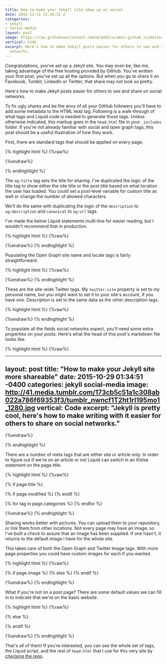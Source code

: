 ```yaml
---
title: How to make your Jekyll site show up on social
date: 2015-11-11 15:34:51 Z
categories:
- jekyll
- social-media
layout: post
image: https://raw.githubusercontent.com/AramZS/aramzs.github.io/master/_includes/tumblr_nwncf1T2ht1rl195mo1_1280.jpg
vertical: Code
excerpt: Here's how to make Jekyll posts easier for others to see and share on social
  networks.
---
```


Congratulations, you've set up a Jekyll site. You may even be, like me, taking advantage of the free hosting provided by GitHub. You've written your first post, you've set up all the options. But when you go to share it on Facebook, Tumblr, LinkedIn or Twitter, that share may not look so pretty.

Here's how to make Jekyll posts easier for others to see and share on social networks.

To fix ugly shares and be the envy of all your GitHub followers you'll have to add some metadata to the HTML `HEAD` tag. Following is a walk-through of what tags and Liquid code is needed to generate those tags. Unless otherwise indicated, this markup goes in the `head.html` file in your `_includes` folder. If you're not already familiar with social and open graph tags, this post should be a useful illustration of how they work.

First, there are standard tags that should be applied on every page.

{% highlight html %}
{%raw%}

<!-- The Author meta propagates the byline in a number of social networks -->
<meta name="author" content="Aram Zucker-Scharff" />

{%endraw%}


{% endhighlight %}  

The `og:title` tag sets the title for sharing. I've duplicated the logic of the title tag to show either the site title or the post title based on what location the user has loaded. You could set a post-level variable for custom title as well or change the number of allowed characters.

We'll do the same with duplicating the logic of the `description` to `og:description` and `canonical` to `og:url` tags.

I've made the below Liquid statements multi-line for easier reading, but I wouldn't recommend that in production.

{% highlight html %}
{%raw%}


<meta property="og:title"
    content="{% if page.title %}
      {{ page.title | strip_html | strip_newlines | truncate: 160 }}
    {% else %}
      {{ site.title }}
    {% endif %}">

<meta property="og:description"
    content="{% if page.excerpt %}
        {{ page.excerpt | strip_html | strip_newlines | truncate: 160 }}
      {% else %}
        {{ site.description }}
      {% endif %}">


<meta property="og:url"
    content="{{ page.url | replace:'index.html','' | prepend: site.baseurl | prepend: site.url }}" />

  {%endraw%}
{% endhighlight %}  

Populating the Open Graph site name and locale tags is fairly straightforward.

{% highlight html %}
{%raw%}

<meta property="og:site_name" content="{{ site.title }}" />

<meta property="og:locale" content="en_US" />

  {%endraw%}
{% endhighlight %}  

These are the site-wide Twitter tags. My `twitter:site` property is set to my personal name, but you might want to set it to your site's account, if you have one. Description is set to the same data as the other description tags.

{% highlight html %}
{%raw%}


<meta name="twitter:site" content="@chronotope" />
<meta name="twitter:description" content="{% if page.excerpt %}{{ page.excerpt | strip_html | strip_newlines | truncate: 160 }}{% else %}{{ site.description }}{% endif %}" />

  {%endraw%}
{% endhighlight %}  

To populate all the fields social networks expect, you'll need some extra properties on your posts. Here's what the head of this post's markdown file looks like.

{% highlight html %}
{%raw%}


---
layout: post
title:  "How to make your Jekyll site more shareable"
date:   2015-10-29 01:34:51 -0400
categories: jekyll social-media
image: http://41.media.tumblr.com/173cb5c51a1c308ab022a786f69353f3/tumblr_nwncf1T2ht1rl195mo1_1280.jpg
vertical: Code
excerpt: "Jekyll is pretty cool, here's how to make writing with it easier for others to share on social networks."
---


{%endraw%}


{% endhighlight %}

There are a number of meta tags that are either site or article only. In order to figure out if we're on an article or not Liquid can switch in an if/else statement on the page.title.

{% highlight html %}
{%raw%}


{% if page.title %}
  <!-- Article specific OG data -->
  <!-- The OG:Type dictates a number of other tags on posts. -->
  <meta property="og:type" content="article" />
  <meta property="article:published_time" content="{{page.date}}" />

  <!-- page.modified isn't a natural Jekyll property, but it can be added. -->
  {% if page.modified %}
    <meta property="article:modified_time" content="{{page.modified}}" />
  {% endif %}

  <!-- Here my author and publisher tags are the same (yay self-publishing) -->
  <meta property="article:author" content="http://facebook.com/aramzs" />
  <!-- But if your site has its own page, this is where to put it. -->
  <meta property="article:publisher" content="https://www.facebook.com/aramzs" />

  <!-- Article section isn't a required property, but it can be good to have -->
  <meta property="article:section" content="{{page.vertical}}" />

  <!-- I use the page.categories property for OG tags. -->
  {% for tag in page.categories %}
    <meta property="article:tag" content="{{tag}}" />
  {% endfor %}

  <!-- I prefer the summary_large_image Twitter card for posts. -->
  <meta name="twitter:card" content="summary_large_image" />
  <!-- You, you're the creator. -->
  <meta name="twitter:creator" content="@chronotope" />
  <!-- This property is for the article title, not site title. -->
  <meta name="twitter:title" content="{{page.title}}" />

  {%endraw%}
{% endhighlight %}

Sharing works better with pictures. You can upload them to your repository, or link them from other locations. Not every page may have an image, so I've built a check to assure that an image has been supplied. If one hasn't, it returns to the default image I have for the whole site.

This takes care of both the Open Graph and Twitter Image tags. With more page properties you could have custom images for each if you wanted.

{% highlight html %}
{%raw%}

  {% if page.image %}
    <meta property="og:image" content="{{page.image}}" />
    <meta name="twitter:image" content="{{page.image}}" />
  {% else %}
    <meta property="og:image" content="https://41.media.tumblr.com/709bb3c371b9924add351bfe3386e946/tumblr_nxdq8uFdx81qzocgko1_1280.jpg" />
    <meta name="twitter:image" content="https://41.media.tumblr.com/709bb3c371b9924add351bfe3386e946/tumblr_nxdq8uFdx81qzocgko1_1280.jpg" />
  {% endif %}

  {%endraw%}
{% endhighlight %}

What if you're not on a post page? There are some default values we can fill in to indicate that we're on the basic website.

{% highlight html %}
{%raw%}

{% else %}
  <!-- OG data for homepage -->
  <meta property="og:image" content="https://41.media.tumblr.com/709bb3c371b9924add351bfe3386e946/tumblr_nxdq8uFdx81qzocgko1_1280.jpg" />
  <meta property="og:type" content="website" />
  <meta name="twitter:card" content="summary" />
  <meta name="twitter:title" content="{{site.title}}" />
  <meta name="twitter:image" content="https://41.media.tumblr.com/709bb3c371b9924add351bfe3386e946/tumblr_nxdq8uFdx81qzocgko1_1280.jpg" />

{% endif %}

  {%endraw%}
{% endhighlight %}

That's all of them! If you're interested, you can see the whole set of tags, the Liquid script, and the rest of `head.html` that I use for this very site by [checking the repo][repo-head].

[repo-head]: https://github.com/AramZS/aramzs.github.io/blob/master/_includes/head.html
